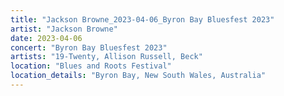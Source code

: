 ```yaml
---
title: "Jackson Browne_2023-04-06_Byron Bay Bluesfest 2023"
artist: "Jackson Browne"
date: 2023-04-06
concert: "Byron Bay Bluesfest 2023"
artists: "19-Twenty, Allison Russell, Beck"
location: "Blues and Roots Festival"
location_details: "Byron Bay, New South Wales, Australia"
---
```

